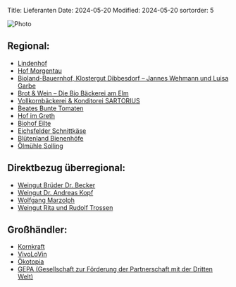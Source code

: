 Title: Lieferanten
Date: 2024-05-20
Modified: 2024-05-20
sortorder: 5

![Photo]({static}/images/banner/h-banner_ladenfront.jpg)

## Regional:

- [Lindenhof](http://www.eilum.de/lindenhof.html)
- [Hof Morgentau](http://www.hofmorgentau.de)
- [Bioland-Bauernhof, Klostergut Dibbesdorf – Jannes Wehmann und Luisa Garbe](http://www.klostergut-dibbesdorf.de)
- [Brot & Wein – Die Bio Bäckerei am Elm](http://www.die-bio-bäckerei-am-elm.de)
- [Vollkornbäckerei & Konditorei SARTORIUS](http://www.sartoriusohg.de)
- [Beates Bunte Tomaten](http://www.buntetomaten.jimdo.com)
- [Hof im Greth](http://www.hof-im-greth.de)
- [Biohof Eilte](http://www.biohof-eilte.de)
- [Eichsfelder Schnittkäse](http://www.eichsfelder-schnittkaese.de)
- [Blütenland Bienenhöfe](http://www.bio-honig.de)
- [Ölmühle Solling](http://www.oelmuehle-solling.de)

## Direktbezug überregional:

- [Weingut Brüder Dr. Becker](http://www.brueder-dr-becker.de)
- [Weingut Dr. Andreas Kopf](http://www.weingut-dr-kopf.de)
- [Wolfgang Marzolph](http://www.marzolph.de)
- [Weingut Rita und Rudolf Trossen](http://www.trossenwein.de)

## Großhändler:

- [Kornkraft](http://www.kornkraft.com)
- [VivoLoVin](http://www.vivolovin.de)
- [Ökotopia](http://www.oekotopia.org)
- [GEPA (Gesellschaft zur Förderung der Partnerschaft mit der Dritten Welt)](http://www.gepa.de)
